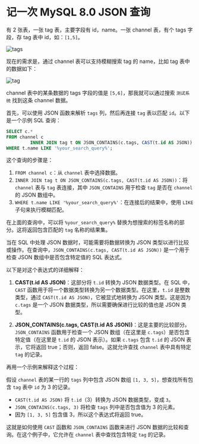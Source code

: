 # 记一次 MySQL 8.0 JSON 查询


<!-- author： xiaobinqt -->
<!-- email： xiaobinqt@163.com -->
<!-- https://xiaobinqt.github.io -->
<!-- https://www.xiaobinqt.cn -->

有 2 张表，一张 tag 表，主要字段有 id，name。一张 channel 表，有个 tags 字段，存 tag 表中 id，如：`[1,5]`。

![](https://cdn.xiaobinqt.cn/xiaobinqt.io/20231012/972fed7bb89b4b57824d8ac62c4f226e.png 'tags')

现在的需求是，通过 channel 表可以支持模糊搜索 tag 的 name，比如 tag 表中的数据如下：

![](https://cdn.xiaobinqt.cn/xiaobinqt.io/20231012/753d023454524eb58b26a043e24c59ef.png 'tag')

channel 表中的某条数据的 tags 字段的值是 `[5,6]`，那我就可以通过搜索 `测试系统` 找到这条 channel 数据。

首先，可以使用 JSON 函数来解析 `tags` 列，然后再连接 `tag` 表以匹配 `id`。以下是一个示例 SQL 查询：

```sql
SELECT c.*
FROM channel c
         INNER JOIN tag t ON JSON_CONTAINS(c.tags, CAST(t.id AS JSON))
WHERE t.name LIKE '%your_search_query%';
```

这个查询的步骤是：

1. `FROM channel c`：从 `channel` 表中选择数据。
2. `INNER JOIN tag t ON JSON_CONTAINS(c.tags, CAST(t.id AS JSON))`：将 `channel` 表与 `tag` 表连接，其中 `JSON_CONTAINS` 用于检查 `tag` 是否在 `channel` 的 JSON 数组中。
3. `WHERE t.name LIKE '%your_search_query%'`：在连接后的结果中，使用 `LIKE` 子句来执行模糊匹配。

在上面的查询中，可以将 `%your_search_query%` 替换为想搜索的标签名称的部分。这将返回包含匹配的 `tag` 名称的结果集。

当在 SQL 中处理 JSON 数据时，可能需要将数据转换为 JSON 类型以进行比较或操作。在查询中，`JSON_CONTAINS(c.tags, CAST(t.id AS JSON))` 是一个用于检查 JSON 数组中是否包含特定值的 SQL 表达式。

以下是对这个表达式的详细解释：

1. **CAST(t.id AS JSON)**：这部分将 `t.id` 转换为 JSON 数据类型。在 SQL 中，`CAST` 函数用于将一个数据类型转换为另一个数据类型。在这里，`t.id` 是整数类型，通过 `CAST(t.id AS JSON)`，它被显式地转换为 JSON 类型。这是因为 `c.tags` 是一个 JSON 数据类型，所以需要确保进行比较的值也是 JSON 类型。

2. **JSON_CONTAINS(c.tags, CAST(t.id AS JSON))**：这是主要的比较部分。`JSON_CONTAINS` 函数用于检查一个 JSON 数组（在这里是 `c.tags`）是否包含特定值（在这里是 `t.id` 的 JSON 表示）。如果 `c.tags` 包含 `t.id` 的 JSON 表示，它将返回 true；否则，返回 false。这就允许查找 `channel` 表中具有特定 `tag` 的记录。

再用一个示例来解释这个过程：

假设 `channel` 表的某一行的 `tags` 列中包含 JSON 数组 `[1, 3, 5]`，想查找所有包含 `tag` 表中 `id` 为 3 的记录。

- `CAST(t.id AS JSON)` 将 `t.id`（3）转换为 JSON 数据类型，变成 `3`。
- `JSON_CONTAINS(c.tags, 3)` 将检查 `tags` 列中是否包含值为 3 的元素。
- 因为 `[1, 3, 5]` 包含值 3，所以这个表达式将返回 true。

这就是如何使用 `CAST` 函数和 `JSON_CONTAINS` 函数来进行 JSON 数据的比较和查询。在这个例子中，它允许在 `channel` 表中查找包含特定 `tag` 的记录。









